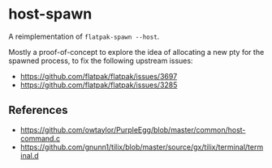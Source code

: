 # host-spawn

A reimplementation of `flatpak-spawn --host`.

Mostly a proof-of-concept to explore the idea of allocating a new pty for the spawned process, to fix the following upstream issues:

* https://github.com/flatpak/flatpak/issues/3697
* https://github.com/flatpak/flatpak/issues/3285

## References

* https://github.com/owtaylor/PurpleEgg/blob/master/common/host-command.c
* https://github.com/gnunn1/tilix/blob/master/source/gx/tilix/terminal/terminal.d
